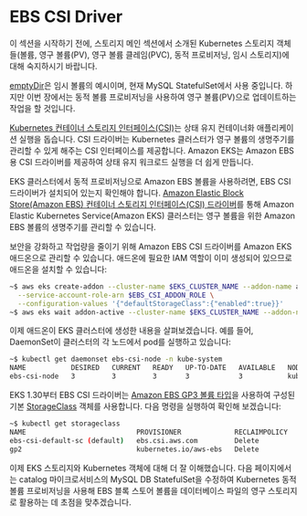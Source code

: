 # EBS CSI Driver

이 섹션을 시작하기 전에, 스토리지 메인 섹션에서 소개된 Kubernetes 스토리지 객체들(볼륨, 영구 볼륨(PV), 영구 볼륨 클레임(PVC), 동적 프로비저닝, 임시 스토리지)에 대해 숙지하시기 바랍니다.

[emptyDir](https://kubernetes.io/docs/concepts/storage/volumes/#emptydir)은 임시 볼륨의 예시이며, 현재 MySQL StatefulSet에서 사용 중입니다. 하지만 이번 장에서는 동적 볼륨 프로비저닝을 사용하여 영구 볼륨(PV)으로 업데이트하는 작업을 할 것입니다.

[Kubernetes 컨테이너 스토리지 인터페이스(CSI)](https://kubernetes-csi.github.io/docs/)는 상태 유지 컨테이너화 애플리케이션 실행을 돕습니다. CSI 드라이버는 Kubernetes 클러스터가 영구 볼륨의 생명주기를 관리할 수 있게 해주는 CSI 인터페이스를 제공합니다. Amazon EKS는 Amazon EBS용 CSI 드라이버를 제공하여 상태 유지 워크로드 실행을 더 쉽게 만듭니다.

EKS 클러스터에서 동적 프로비저닝으로 Amazon EBS 볼륨을 사용하려면, EBS CSI 드라이버가 설치되어 있는지 확인해야 합니다. [Amazon Elastic Block Store(Amazon EBS) 컨테이너 스토리지 인터페이스(CSI) 드라이버](https://github.com/kubernetes-sigs/aws-ebs-csi-driver)를 통해 Amazon Elastic Kubernetes Service(Amazon EKS) 클러스터는 영구 볼륨을 위한 Amazon EBS 볼륨의 생명주기를 관리할 수 있습니다.

보안을 강화하고 작업량을 줄이기 위해 Amazon EBS CSI 드라이버를 Amazon EKS 애드온으로 관리할 수 있습니다. 애드온에 필요한 IAM 역할이 이미 생성되어 있으므로 애드온을 설치할 수 있습니다:

```bash
~$ aws eks create-addon --cluster-name $EKS_CLUSTER_NAME --addon-name aws-ebs-csi-driver \
  --service-account-role-arn $EBS_CSI_ADDON_ROLE \
  --configuration-values '{"defaultStorageClass":{"enabled":true}}'
~$ aws eks wait addon-active --cluster-name $EKS_CLUSTER_NAME --addon-name aws-ebs-csi-driver
```

이제 애드온이 EKS 클러스터에 생성한 내용을 살펴보겠습니다. 예를 들어, DaemonSet이 클러스터의 각 노드에서 pod를 실행하고 있습니다:

```bash
~$ kubectl get daemonset ebs-csi-node -n kube-system
NAME           DESIRED   CURRENT   READY   UP-TO-DATE   AVAILABLE   NODE SELECTOR            AGE
ebs-csi-node   3         3         3       3            3           kubernetes.io/os=linux   3d21h
```

EKS 1.30부터 EBS CSI 드라이버는 [Amazon EBS GP3 볼륨 타입](https://docs.aws.amazon.com/ebs/latest/userguide/general-purpose.html#gp3-ebs-volume-type)을 사용하여 구성된 기본 [StorageClass](https://kubernetes.io/docs/concepts/storage/storage-classes/) 객체를 사용합니다. 다음 명령을 실행하여 확인해 보겠습니다:

```bash
~$ kubectl get storageclass
NAME                           PROVISIONER             RECLAIMPOLICY   VOLUMEBINDINGMODE      ALLOWVOLUMEEXPANSION   AGE
ebs-csi-default-sc (default)   ebs.csi.aws.com         Delete          WaitForFirstConsumer   true                   96s
gp2                            kubernetes.io/aws-ebs   Delete          WaitForFirstConsumer   false                  9d
```

이제 EKS 스토리지와 Kubernetes 객체에 대해 더 잘 이해했습니다. 다음 페이지에서는 catalog 마이크로서비스의 MySQL DB StatefulSet을 수정하여 Kubernetes 동적 볼륨 프로비저닝을 사용해 EBS 블록 스토어 볼륨을 데이터베이스 파일의 영구 스토리지로 활용하는 데 초점을 맞추겠습니다.



